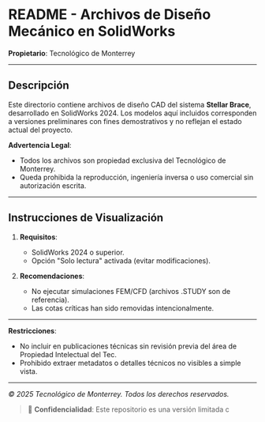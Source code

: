 # README - Archivos de Diseño Mecánico en SolidWorks  

**Propietario**: Tecnológico de Monterrey  

---

## Descripción  
Este directorio contiene archivos de diseño CAD del sistema **Stellar Brace**, desarrollado en SolidWorks 2024. Los modelos aquí incluidos corresponden a versiones preliminares con fines demostrativos y no reflejan el estado actual del proyecto.  

**Advertencia Legal**:  
- Todos los archivos son propiedad exclusiva del Tecnológico de Monterrey.  
- Queda prohibida la reproducción, ingeniería inversa o uso comercial sin autorización escrita.  

---

## Instrucciones de Visualización  
1. **Requisitos**:  
   - SolidWorks 2024 o superior.  
   - Opción "Solo lectura" activada (evitar modificaciones).  

2. **Recomendaciones**:  
   - No ejecutar simulaciones FEM/CFD (archivos .STUDY son de referencia).  
   - Las cotas críticas han sido removidas intencionalmente.  

---

**Restricciones**:  
- No incluir en publicaciones técnicas sin revisión previa del área de Propiedad Intelectual del Tec.  
- Prohibido extraer metadatos o detalles técnicos no visibles a simple vista.
---  
*© 2025 Tecnológico de Monterrey. Todos los derechos reservados.*  

> 🔐 **Confidencialidad**: Este repositorio es una versión limitada c

